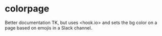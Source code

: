 # colorpage

Better documentation TK, but uses <hook.io> and sets the bg color on a page based on emojis in a Slack channel. 
